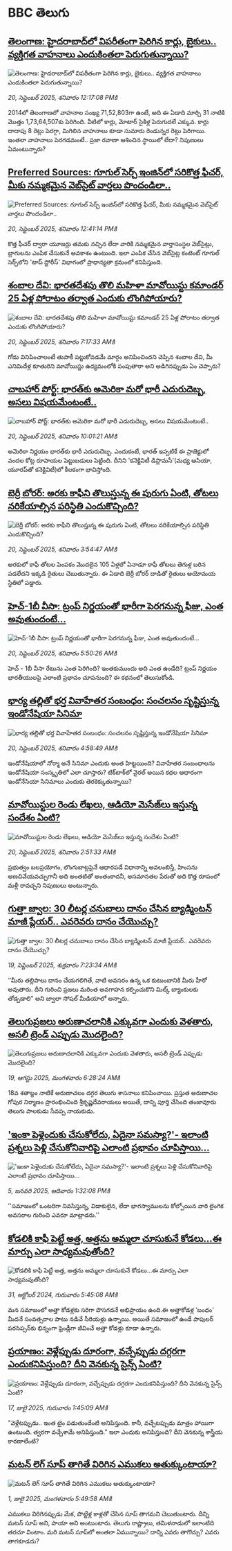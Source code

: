 # BBC తెలుగు## [తెలంగాణ: హైదరాబాద్‌లో విపరీతంగా పెరిగిన కార్లు, బైకులు.. వ్యక్తిగత వాహనాలు ఎందుకింతలా పెరుగుతున్నాయి?](https://www.bbc.com/telugu/articles/c8640d23y8po?at_medium=RSS&at_campaign=rss?at_campaign=githubrss)![తెలంగాణ: హైదరాబాద్‌లో విపరీతంగా పెరిగిన కార్లు, బైకులు.. వ్యక్తిగత వాహనాలు ఎందుకింతలా పెరుగుతున్నాయి?](https://ichef.bbci.co.uk/ace/ws/240/cpsprodpb/2a71/live/24448590-9617-11f0-8019-2f365c57aeed.jpg)_20, సెప్టెంబర్ 2025, శనివారం 12:17:08 PMకి_2014లో తెలంగాణలో వాహనాల సంఖ్య 71,52,803గా ఉంటే, అది ఈ ఏడాది మార్చి 31 నాటికి మొత్తం 1,73,64,507కు పెరిగింది. 
వీటిలో కార్లు, మోటార్ సైకిళ్ల పెరుగుదలే ఎక్కువ. కార్లు దాదాపు 8 రెట్లు పెరగ్గా, మిగిలిన వాహనాలు కూడా సుమారు రెండున్నర రెట్లు పెరిగాయి. ఇంతలా వాహనాలు పెరగడమంటే.. ప్రజా రవాణా ఆశించిన స్థాయిలో లేదా? నిపుణులు ఏమంటున్నారు?## [Preferred Sources: గూగుల్ సెర్చ్ ఇంజిన్‌లో సరికొత్త ఫీచర్, మీకు నమ్మకమైన వెబ్‌సైట్ వార్తలు పొందండిలా..](https://www.bbc.com/telugu/articles/c75q45ekg63o?at_medium=RSS&at_campaign=rss?at_campaign=githubrss)![Preferred Sources: గూగుల్ సెర్చ్ ఇంజిన్‌లో సరికొత్త ఫీచర్, మీకు నమ్మకమైన వెబ్‌సైట్ వార్తలు పొందండిలా..](https://ichef.bbci.co.uk/ace/ws/240/cpsprodpb/db29/live/6e78aff0-9618-11f0-90f2-5f87cb020b24.jpg)_20, సెప్టెంబర్ 2025, శనివారం 12:41:14 PMకి_కొత్త ఫీచర్ ద్వారా యూజర్లు తమకు నచ్చిన లేదా వారికి నమ్మకమైన వార్తాసంస్థల వెబ్‌సైట్లు, బ్లాగులను ఎంపిక చేసుకునే అవకాశం ఉంటుంది. ఇలా ఎంపిక చేసిన వెబ్‌సైట్ల కంటెంట్‌ గూగుల్‌ సెర్చ్‌లోని 'టాప్ స్టోరీస్' విభాగంలో ప్రాధాన్యతా క్రమంలో కనిపిస్తుంది.## [శంబాల దేవి: భారతదేశపు తొలి మహిళా మావోయిస్టు కమాండర్ 25 ఏళ్ల పోరాటం తర్వాత ఎందుకు లొంగిపోయారు?](https://www.bbc.com/telugu/articles/c3rv93vj7yvo?at_medium=RSS&at_campaign=rss?at_campaign=githubrss)![శంబాల దేవి: భారతదేశపు తొలి మహిళా మావోయిస్టు కమాండర్ 25 ఏళ్ల పోరాటం తర్వాత ఎందుకు లొంగిపోయారు?](https://ichef.bbci.co.uk/ace/ws/240/cpsprodpb/1323/live/767e44a0-95f8-11f0-a0a7-cf8877c9fa49.jpg)_20, సెప్టెంబర్ 2025, శనివారం 7:17:33 AMకి_గోడు వినిపించాలంటే తుపాకీ పట్టుకోవడమే మార్గం అనిపించిందని చెప్పిన శంబాల దేవి, మీ ఎనిమిదేళ్ల కూతురిని మావోయిస్టు ఉద్యమంలోకి పంపుతారా అని అడిగినప్పుడు ఏం చెప్పారు?## [చాబహార్ పోర్ట్: భారత్‌కు అమెరికా మరో భారీ ఎదురుదెబ్బ, అసలు విషయమేంటంటే..](https://www.bbc.com/telugu/articles/cpd9j9qj27eo?at_medium=RSS&at_campaign=rss?at_campaign=githubrss)![చాబహార్ పోర్ట్: భారత్‌కు అమెరికా మరో భారీ ఎదురుదెబ్బ, అసలు విషయమేంటంటే..](https://ichef.bbci.co.uk/ace/ws/240/cpsprodpb/b473/live/19d36e00-9559-11f0-84c8-99de564f0440.jpg)_20, సెప్టెంబర్ 2025, శనివారం 10:01:21 AMకి_అమెరికా నిర్ణయం భారత్‌కు భారీ ఎదురుదెబ్బ. ఎందుకంటే, భారత్ ఇప్పటికే ఈ ప్రాజెక్టులో వందల కోట్ల రూపాయల పెట్టుబడులు పెట్టింది. దీనిని 'కనెక్టివిటీ డిప్లొమసీ'(మధ్య ఆసియా, యూరప్‌తో కనెక్టివిటీ)లో కీలకంగా భావిస్తోంది.## [బెర్రీ బోరర్: అరకు కాఫీని తొలుస్తున్న ఈ పురుగు ఏంటి, తోటలు నరికేయాల్సిన పరిస్థితి ఎందుకొచ్చింది?](https://www.bbc.com/telugu/articles/cwyw3wgeemko?at_medium=RSS&at_campaign=rss?at_campaign=githubrss)![బెర్రీ బోరర్: అరకు కాఫీని తొలుస్తున్న ఈ పురుగు ఏంటి, తోటలు నరికేయాల్సిన పరిస్థితి ఎందుకొచ్చింది?](https://ichef.bbci.co.uk/ace/ws/240/cpsprodpb/3a5a/live/e79de1c0-95d2-11f0-94fe-612742aefc40.jpg)_20, సెప్టెంబర్ 2025, శనివారం 3:54:47 AMకి_అరకులో కాఫీ తోటల పెంపకం మొదలైన 105 ఏళ్లలో ఏనాడూ కాఫీ తోటలు తెగుళ్ల బరిన పడలేదని ఇక్కడి రైతులు చెబుతున్నారు. ఈ ఏడాది బెర్రీ బోరర్ దాడితో రైతులు అయోమయ స్థితిలో పడ్డారు.## [హెచ్-1బీ వీసా: ట్రంప్ నిర్ణయంతో  భారీగా పెరగనున్న ఫీజు, ఎంత అవుతుందంటే... ](https://www.bbc.com/telugu/articles/cn5qedwygx0o?at_medium=RSS&at_campaign=rss?at_campaign=githubrss)![హెచ్-1బీ వీసా: ట్రంప్ నిర్ణయంతో  భారీగా పెరగనున్న ఫీజు, ఎంత అవుతుందంటే... ](https://ichef.bbci.co.uk/ace/ws/240/cpsprodpb/414b/live/752901c0-95e0-11f0-90f2-5f87cb020b24.jpg)_20, సెప్టెంబర్ 2025, శనివారం 5:50:26 AMకి_హెచ్ - 1బీ వీసా రేటును ఎంత పెరిగింది? ఇంతకుముందు అది ఎంత ఉండేది? ట్రంప్ నిర్ణయం భారతీయులపై  ఎలాంటి ప్రభావం చూపనుంది? ఈ కథనంలో తెలుసుకోండి.## [భార్య తల్లితో భర్త వివాహేతర సంబంధం: సంచలనం సృష్టిస్తున్న  ఇండోనేషియా సినిమా](https://www.bbc.com/telugu/articles/c2ejnlr09r9o?at_medium=RSS&at_campaign=rss?at_campaign=githubrss)![భార్య తల్లితో భర్త వివాహేతర సంబంధం: సంచలనం సృష్టిస్తున్న  ఇండోనేషియా సినిమా](https://ichef.bbci.co.uk/ace/standard/240/cpsprodpb/f016/live/d3ee2290-95df-11f0-90f2-5f87cb020b24.jpg)_20, సెప్టెంబర్ 2025, శనివారం 4:58:49 AMకి_ఇండోనేషియాలో నోర్మా అనే సినిమా ఎందుకు అంత హిట్టయింది? వివాహేతర సంబంధాలను ఇండోనేషియా సంస్కృతిలో ఎలా చూస్తారు? టిక్‌టాక్‌లో వైరల్ అయిన కథల ఆధారంగా ఇండోనేసియా సినిమాలు ఎందుకు తెరకెక్కుతున్నాయి?## [మావోయిస్టుల రెండు లేఖలు, ఆడియో మెసేజ్‌లు ఇస్తున్న సందేశం ఏంటి?](https://www.bbc.com/telugu/articles/c04qr52w2q1o?at_medium=RSS&at_campaign=rss?at_campaign=githubrss)![మావోయిస్టుల రెండు లేఖలు, ఆడియో మెసేజ్‌లు ఇస్తున్న సందేశం ఏంటి?](https://ichef.bbci.co.uk/ace/ws/240/cpsprodpb/933e/live/509f84a0-9527-11f0-b391-6936825093bd.jpg)_20, సెప్టెంబర్ 2025, శనివారం 2:51:33 AMకి_ప్రభుత్వం బలప్రయోగం, లొంగుబాట్లపైనే ఆధారపడే విధానాన్ని అవలంబిస్తే, హింసను అణచివేయవచ్చుగానీ అది అంతటితో అంతంకాదనీ, అసమానతల పేరుతో అది కొత్త రూపంలో మళ్లీ రావచ్చని నిపుణులు అంటున్నారు.## [గుత్తా జ్వాల: 30 లీటర్ల చనుబాలు దానం చేసిన బ్యాడ్మింటన్ మాజీ ప్లేయర్.. ఎవరెవరు దానం చేయొచ్చు?](https://www.bbc.com/telugu/articles/cp984ykz0y5o?at_medium=RSS&at_campaign=rss?at_campaign=githubrss)![గుత్తా జ్వాల: 30 లీటర్ల చనుబాలు దానం చేసిన బ్యాడ్మింటన్ మాజీ ప్లేయర్.. ఎవరెవరు దానం చేయొచ్చు?](https://ichef.bbci.co.uk/ace/ws/240/cpsprodpb/66df/live/e892f690-9516-11f0-84c8-99de564f0440.jpg)_19, సెప్టెంబర్ 2025, శుక్రవారం 7:23:34 AMకి_‘‘మీరు తల్లిపాలు దానం చేయగలిగితే, వాటి అవసరం ఉన్న ఒక కుటుంబానికి మీరు హీరో అవుతారు. దీని గురించి ప్రజలు మరింత అవగాహన కల్పించుకొని మిల్క్ బ్యాంకులకు తోడ్పడాలి" అని జ్వాలా సోషల్ మీడియాలో అన్నారు.## [తెలుగుప్రజలు అరుణాచలానికి ఎక్కువగా ఎందుకు వెళతారు, అసలీ ట్రెండ్ ఎప్పుడు మొదలైంది? ](https://www.bbc.com/telugu/articles/c8jp32zrzxpo?at_medium=RSS&at_campaign=rss?at_campaign=githubrss)![తెలుగుప్రజలు అరుణాచలానికి ఎక్కువగా ఎందుకు వెళతారు, అసలీ ట్రెండ్ ఎప్పుడు మొదలైంది? ](https://ichef.bbci.co.uk/ace/ws/240/cpsprodpb/cf2d/live/01932bf0-7d85-11f0-98a0-956f61945264.jpg)_19, ఆగస్టు 2025, మంగళవారం 6:28:24 AMకి_18వ శతాబ్దం నాటికే అరుణాచలం దగ్గర తెలుగు శాసనాలు కనిపించాయి. ప్రస్తుత అరుణాచల గోపుర నిర్మాణం ప్రారంభించింది శ్రీకృష్ణదేవరాయలు అయితే, దాన్ని పూర్తి చేసింది తంజావూరు తెలుగు పాలకుడు సేవప్ప నాయకుడు.## ['ఇంకా పెళ్లెందుకు చేసుకోలేదు, ఏదైనా సమస్యా?'- ఇలాంటి ప్రశ్నలు పెళ్లి చేసుకోనివారిపై ఎలాంటి ప్రభావం చూపిస్తాయి... ](https://www.bbc.com/telugu/articles/cgq1w3lz7yyo?at_medium=RSS&at_campaign=rss?at_campaign=githubrss)!['ఇంకా పెళ్లెందుకు చేసుకోలేదు, ఏదైనా సమస్యా?'- ఇలాంటి ప్రశ్నలు పెళ్లి చేసుకోనివారిపై ఎలాంటి ప్రభావం చూపిస్తాయి... ](https://ichef.bbci.co.uk/ace/ws/240/cpsprodpb/f6de/live/72c94a60-cb3e-11ef-87df-d575b9a434a4.jpg)_5, జనవరి 2025, ఆదివారం 1:32:08 PMకి_''సమాజంలో ఒంటరిగా నివసిస్తున్న, విడాకులైన, లేదా భాగస్వాములను కోల్పోయిన వారి లైంగిక అవసరాల గురించి ఎవరూ మాట్లాడరు.''## [కోడలికి కాఫీ పెట్టే అత్త, అత్తను అమ్మలా చూసుకునే కోడలు...ఈ మార్పు ఎలా సాధ్యమవుతోంది?](https://www.bbc.com/telugu/articles/c1l41zl8el2o?at_medium=RSS&at_campaign=rss?at_campaign=githubrss)![కోడలికి కాఫీ పెట్టే అత్త, అత్తను అమ్మలా చూసుకునే కోడలు...ఈ మార్పు ఎలా సాధ్యమవుతోంది?](https://ichef.bbci.co.uk/ace/ws/240/cpsprodpb/2b61/live/9176a6d0-8b0e-11ef-a81b-b1eda9741da3.jpg)_31, అక్టోబర్ 2024, గురువారం 5:45:08 AMకి_మన సమాజంలో అత్తా కోడళ్లకు సరిగా పొసగదనే అభిప్రాయం ఉంది.ఈ అత్తాకోడళ్ల ‘బంధం’ మీదనే సంవత్సరాల పాటు నడిచే సీరియళ్లు ఉన్నాయి. అయితే సమాజంలో ఉండే పాపులర్ పరసెప్సన్‌కు భిన్నంగా ఫ్రెండ్లీగా జీవించే అత్తా కోడళ్లు కూడా ఉన్నారు.## [ప్రయాణం: వెళ్లేప్పుడు దూరంగా, వచ్చేప్పుడు దగ్గరగా ఎందుకనిపిస్తుంది? దీని వెనకున్న సైన్స్ ఏంటి?](https://www.bbc.com/telugu/articles/c0l4y727n1jo?at_medium=RSS&at_campaign=rss?at_campaign=githubrss)![ప్రయాణం: వెళ్లేప్పుడు దూరంగా, వచ్చేప్పుడు దగ్గరగా ఎందుకనిపిస్తుంది? దీని వెనకున్న సైన్స్ ఏంటి?](https://ichef.bbci.co.uk/ace/ws/240/cpsprodpb/054c/live/6957c010-62b0-11f0-8e78-11023c48a856.png)_17, జులై 2025, గురువారం 1:45:09 AMకి_"వెళ్లేటప్పుడు.. ఇంత టైం పడుతుందేంటి అనిపిస్తుంది. కానీ, వచ్చేటప్పుడు మాత్రం హాయిగా ఉంటుంది. త్వరగా వచ్చేశామే అనిపిస్తుంది." ఇలా ఎందుకు అనిపిస్తుంది? దీని వెనకున్న శాస్త్రీయ కారణాలేంటి?## [మటన్ లెగ్ సూప్ తాగితే విరిగిన ఎముకలు అతుక్కుంటాయా?](https://www.bbc.com/telugu/articles/c0l4g92j8kzo?at_medium=RSS&at_campaign=rss?at_campaign=githubrss)![మటన్ లెగ్ సూప్ తాగితే విరిగిన ఎముకలు అతుక్కుంటాయా?](https://ichef.bbci.co.uk/ace/ws/240/cpsprodpb/b31e/live/cce532c0-6d41-11f0-9462-bb509dc78127.jpg)_1, జులై 2025, మంగళవారం 5:49:58 AMకి_ఎముకలు విరిగినప్పుడు మేక, పొట్టేళ్ల కాళ్లతో చేసిన సూప్ తాగమని చెబుతుంటారు. దీన్ని మటన్ సూప్ అని, పాయా అని అంటుంటారు. తెలుగు రాష్ట్రాలు, తమిళనాడులో ఇలాంటిది తరచూ వింటాం. మరి మటన్ సూప్‌లో అంతలా ఏమున్నాయి? దాన్ని ఎవరు తాగొచ్చు? ఎవరు తాగకూడదు?